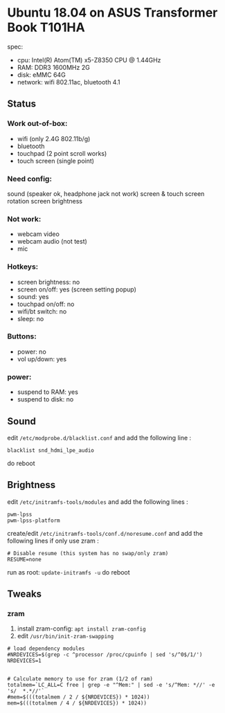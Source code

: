 # Ubuntu 18.04 on ASUS Transformer Book T101HA

spec:
* cpu: Intel(R) Atom(TM) x5-Z8350  CPU @ 1.44GHz
* RAM: DDR3 1600MHz 2G
* disk: eMMC 64G
* network: wifi 802.11ac, bluetooth 4.1

## Status
### Work out-of-box:
* wifi (only 2.4G 802.11b/g)
* bluetooth
* touchpad (2 point scroll works)
* touch screen (single point)

### Need config:
sound (speaker ok, headphone jack not work)
screen & touch screen rotation
screen brightness

### Not work:
* webcam video
* webcam audio (not test)
* mic


### Hotkeys:
* screen brightness: no
* screen on/off: yes (screen setting popup)
* sound: yes
* touchpad on/off: no
* wifi/bt switch: no
* sleep: no

### Buttons:
* power: no
* vol up/down: yes

### power:
* suspend to RAM: yes
* suspend to disk: no

## Sound
edit `/etc/modprobe.d/blacklist.conf`
and add the following line :
```
blacklist snd_hdmi_lpe_audio
```
do reboot


## Brightness
edit `/etc/initramfs-tools/modules`
and add the following lines :
```
pwm-lpss
pwm-lpss-platform
```

create/edit `/etc/initramfs-tools/conf.d/noresume.conf`
and add the following lines if only use zram :
```
# Disable resume (this system has no swap/only zram)
RESUME=none
```

run as root: `update-initramfs -u`
do reboot

## Tweaks
### zram

1. install zram-config: `apt install zram-config`
2. edit `/usr/bin/init-zram-swapping`

```
# load dependency modules
#NRDEVICES=$(grep -c ^processor /proc/cpuinfo | sed 's/^0$/1/')
NRDEVICES=1


# Calculate memory to use for zram (1/2 of ram)
totalmem=`LC_ALL=C free | grep -e "^Mem:" | sed -e 's/^Mem: *//' -e 's/  *.*//'`
#mem=$(((totalmem / 2 / ${NRDEVICES}) * 1024))
mem=$(((totalmem / 4 / ${NRDEVICES}) * 1024))
```


